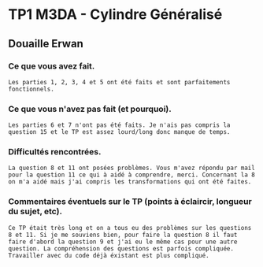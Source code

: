 # TP1 M3DA - Cylindre Généralisé
## Douaille Erwan

### Ce que vous avez fait.

	Les parties 1, 2, 3, 4 et 5 ont été faits et sont parfaitements fonctionnels.

### Ce que vous n'avez pas fait (et pourquoi).

	Les parties 6 et 7 n'ont pas été faits. Je n'ais pas compris la question 15 et le TP est assez lourd/long donc manque de temps.

### Difficultés rencontrées.

	La question 8 et 11 ont posées problèmes. Vous m'avez répondu par mail pour la question 11 ce qui à aidé à comprendre, merci. Concernant la 8 on m'a aidé mais j'ai compris les transformations qui ont été faites.

### Commentaires éventuels sur le TP (points à éclaircir, longueur du sujet, etc). 

	Ce TP était très long et on a tous eu des problèmes sur les questions 8 et 11. Si je me souviens bien, pour faire la question 8 il faut faire d'abord la question 9 et j'ai eu le même cas pour une autre question. La compréhension des questions est parfois compliquée. Travailler avec du code déjà éxistant est plus compliqué.
